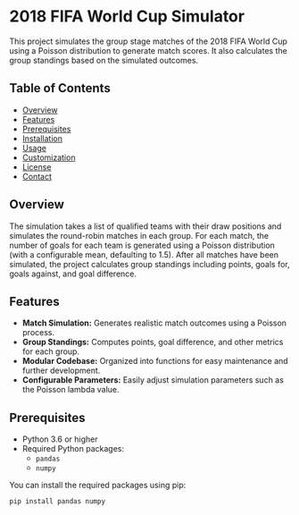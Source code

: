 # 2018 FIFA World Cup Simulator
This project simulates the group stage matches of the 2018 FIFA World Cup using a Poisson distribution to generate match scores. It also calculates the group standings based on the simulated outcomes.

## Table of Contents

- [Overview](#overview)
- [Features](#features)
- [Prerequisites](#prerequisites)
- [Installation](#installation)
- [Usage](#usage)
- [Customization](#customization)
- [License](#license)
- [Contact](#contact)

## Overview

The simulation takes a list of qualified teams with their draw positions and simulates the round-robin matches in each group. For each match, the number of goals for each team is generated using a Poisson distribution (with a configurable mean, defaulting to 1.5). After all matches have been simulated, the project calculates group standings including points, goals for, goals against, and goal difference.

## Features

- **Match Simulation:** Generates realistic match outcomes using a Poisson process.
- **Group Standings:** Computes points, goal difference, and other metrics for each group.
- **Modular Codebase:** Organized into functions for easy maintenance and further development.
- **Configurable Parameters:** Easily adjust simulation parameters such as the Poisson lambda value.

## Prerequisites

- Python 3.6 or higher
- Required Python packages:
  - `pandas`
  - `numpy`

You can install the required packages using pip:

```bash
pip install pandas numpy
